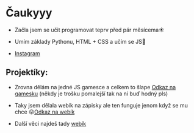 # Čaukyyy

- Začla jsem se učit programovat teprv před pár měsícema☀️

- Umím základy Pythonu, HTML + CSS a učím se JS🌸

- [Instagram](https://www.instagram.com/eminky_skibidi_lajf.asm/) 

## Projektíky:

- Zrovna dělám na jedné JS gamesce a celkem to šlape [Odkaz na gamesku](http://nemcovaa.borec.cz/kaficko.html) (někdy je trošku pomalejší tak na ní buď hodný pls)

- Taky jsem dělala webík na zápisky ale ten funguje jenom když se mu chce 😜[Odkaz na webík](http://emoposlalabysmiplszapisky.wz.cz/)

- Další věci najdeš tady [webík](http://nemcovaa.borec.cz)


